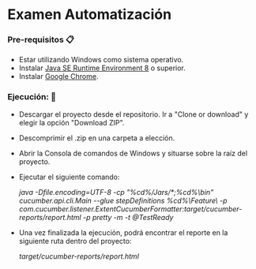# Examen Automatización


### Pre-requisitos 📋

* Estar utilizando Windows como sistema operativo.
* Instalar [Java SE Runtime Environment 8](https://www.oracle.com/technetwork/java/javase/downloads/jre8-downloads-2133155.html) o superior.
* Instalar [Google Chrome](https://www.google.com/chrome/).

### Ejecución: 🚀

* Descargar el proyecto desde el repositorio. Ir a "Clone or download" y elegir la opción "Download ZIP".
* Descomprimir el .zip en una carpeta a elección.
* Abrir la Consola de comandos de Windows y situarse sobre la raíz del proyecto.
* Ejecutar el siguiente comando:

  _java -Dfile.encoding=UTF-8 -cp "%cd%/Jars/*;%cd%\bin" cucumber.api.cli.Main --glue stepDefinitions %cd%\Feature\ -p    com.cucumber.listener.ExtentCucumberFormatter:target/cucumber-reports/report.html -p pretty -m -t @TestReady_

* Una vez finalizada la ejecución, podrá encontrar el reporte en la siguiente ruta dentro del proyecto:

  _target/cucumber-reports/report.html_


